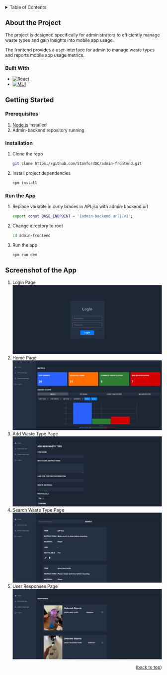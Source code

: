 <!-- Improved compatibility of back to top link: See: https://github.com/othneildrew/Best-README-Template/pull/73 -->
<a name="readme-top" id="readme-top"></a>

<!-- TABLE OF CONTENTS -->
<details>
  <summary>Table of Contents</summary>
  <ol>
    <li>
      <a href="#about-the-project">About the Project</a>
      <ul>
        <li><a href="#built-with">Built With</a></li>
      </ul>
    </li>
    <li>
      <a href="#getting-started">Getting Started</a>
      <ul>
        <li><a href="#prerequisites">Prerequisites</a></li>
        <li><a href="#installation">Installation</a></li>
        <li><a href="#run-the-app">Run the App</a></li>
      </ul>
    </li>
    <li>
      <a href="#screenshots-of-the-app">Screenshots of the app</a>
    </li>
  </ol>
</details>


<!-- ABOUT THE PROJECT -->
## About the Project
The project is designed specifically for administrators to efficiently manage waste types and gain insights into mobile app usage.

The frontend provides a user-interface for admin to manage waste types and reports mobile app usage metrics. 


### Built With

* [![React][React.com]][React-url]
* [![MUI][MUI.com]][MUI-url]


<!-- GETTING STARTED -->
## Getting Started
### Prerequisites
1. [Node.js] installed
2. Admin-backend repository running

### Installation
1. Clone the repo
   ```sh
   git clone https://github.com/StanfordDC/admin-frontend.git
   ```
2. Install project dependencies
    ```sh
    npm install
    ```

### Run the App
1. Replace variable in curly braces in API.jsx with admin-backend url
    ```sh
    export const BASE_ENDPOINT = '{admin-backend url}/v1';
     ```
2. Change directory to root
   ```sh
   cd admin-frontend
   ```
3. Run the app
    ```sh
    npm run dev
    ```

<!-- SCREENSHOT OF THE APP -->
## Screenshot of the App
1. Login Page
![Login](./public/login.png)
2. Home Page
![Home](./public/home.png)
3. Add Waste Type Page
![Add](./public/add-waste-type.png)
4. Search Waste Type Page
![Search](./public/search-waste-type.png)
5. User Responses Page
![Responses](./public/responses.png)

<p align="right">(<a href="#readme-top">back to top</a>)</p>


[MUI-url]: https://mui.com/
[MUI.com]: https://img.shields.io/badge/Material--UI-0081CB?style=for-the-badge&logo=material-ui&logoColor=white
[Node.js]: https://nodejs.org/en
[React-url]: https://legacy.reactjs.org/
[React.com]: https://img.shields.io/badge/React-20232A?style=for-the-badge&logo=react&logoColor=61DAFB
